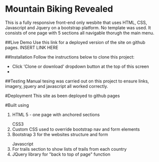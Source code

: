 # Mountain Biking Revealed
This is a fully responsive front-end only wesbite that uses HTML, CSS, Javascript and Jquery on a bootstrap platform. No template was used. It consists of one page with 5 sections all navigable thorugh the main menu.

##Live Demo
Use this link for a deployed version of the site on github pages. INSERT LINK HERE

##Installation
Follow the instructions below to clone this project:
<ul>
<li>Click 'Clone or download' dropdown button at the top of this screen</li>
<li> </li>
</ul>

##Testing
Manual tesing was carried out on this project to ensure links, imagery, jquery and javascript all worked correctly.

#Deployment
This site as been deployed to github pages

#Built using
<ol>
<li>HTML 5 - one page with anchored sections</li>
</ol>

<ol start="2">CSS3
    <li>Custom CSS used to override bootstrap nav and form elements</li>
    <li>Bootstrap 3 for the websites structure and form</li>
</ol>

<ol start="3"> Javascript
    <li>For trails section to show lists of trails from each country</li>
    <li>JQuery library for "back to top of page" function</li>
</ol>